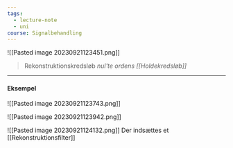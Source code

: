 ```yaml
---
tags:
  - lecture-note
  - uni
course: Signalbehandling
---
```

![[Pasted image 20230921123451.png]]
>Rekonstruktionskredsløb
>*nul'te ordens [[Holdekredsløb]]*

***
#### Eksempel
![[Pasted image 20230921123743.png]]

![[Pasted image 20230921123942.png]]

![[Pasted image 20230921124132.png]]
Der indsættes et [[Rekonstruktionsfilter]]
